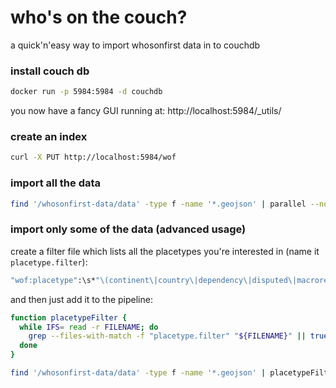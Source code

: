 
# who's on the couch?

a quick'n'easy way to import whosonfirst data in to couchdb

### install couch db

```bash
docker run -p 5984:5984 -d couchdb
```

you now have a fancy GUI running at: http://localhost:5984/_utils/

### create an index

```bash
curl -X PUT http://localhost:5984/wof
```

### import all the data

```bash
find '/whosonfirst-data/data' -type f -name '*.geojson' | parallel --no-notice curl -s -XPUT "http://localhost:5984/wof/{/.}" -d "@{}"
```

### import only some of the data (advanced usage)

create a filter file which lists all the placetypes you're interested in (name it `placetype.filter`):

```bash
"wof:placetype":\s*"\(continent\|country\|dependency\|disputed\|macroregion\|region\|macrocounty\|county\|localadmin\|locality\|borough\|macrohood\|neighbourhood\)"
```

and then just add it to the pipeline:

```bash
function placetypeFilter {
  while IFS= read -r FILENAME; do
    grep --files-with-match -f "placetype.filter" "${FILENAME}" || true;
  done
}

find '/whosonfirst-data/data' -type f -name '*.geojson' | placetypeFilter | parallel --no-notice curl -s -XPUT "http://localhost:5984/wof/{/.}" -d "@{}"
```
